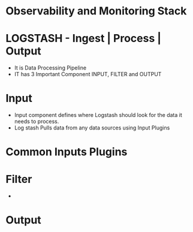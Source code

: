# Observability and Monitoring Stack

# LOGSTASH - Ingest | Process | Output

- It is Data Processing Pipeline
- IT has 3 Important Component INPUT, FILTER and OUTPUT

# Input
  - Input component defines where Logstash should look for the data it needs to process.
  - Log stash Pulls data from any data sources using Input Plugins
  # Common Inputs Plugins
 
# Filter
  - 

# Output
